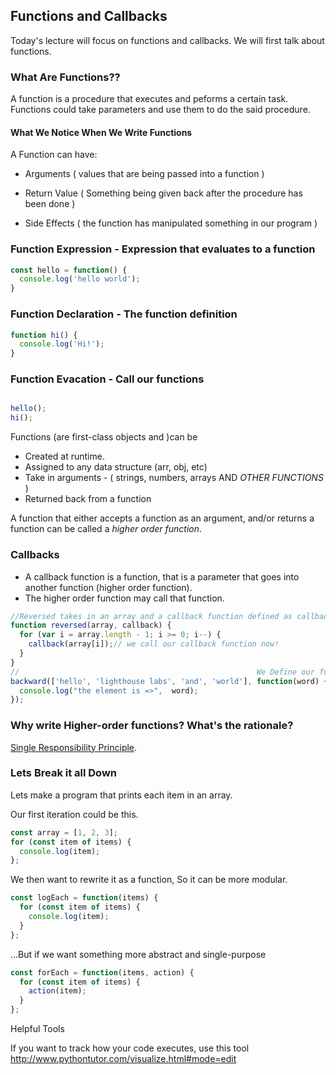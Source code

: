   ## Functions and Callbacks

Today's lecture will focus on functions and callbacks. We will first talk about functions.

### What Are Functions??

A function is a procedure that executes and peforms a certain task. Functions could take parameters and use them to do
the said procedure.

#### What We Notice When We Write Functions

A Function can have:

- Arguments    ( values that are being passed into a function )

- Return Value ( Something being given back after the procedure has been done )

- Side Effects ( the function has manipulated something in our program )

### Function Expression - Expression that evaluates to a function

```js
const hello = function() {
  console.log('hello world');
}
```

### Function Declaration - The function definition

```js
function hi() {
  console.log('Hi!');
}
```

### Function Evacation - Call our functions

```js

hello();
hi();
```


Functions (are first-class objects and )can be


- Created at runtime.
- Assigned to any data structure (arr, obj, etc)
- Take in arguments - ( strings, numbers, arrays AND *OTHER FUNCTIONS* )
- Returned back from a function


A function that either accepts a function as an argument, and/or returns a function can be called a *higher order function*.

### Callbacks

- A callback function is a function, that is a parameter that goes into another function (higher order function).
- The higher order function may call that function.

```js
//Reversed takes in an array and a callback function defined as callback
function reversed(array, callback) {
  for (var i = array.length - 1; i >= 0; i--) {
    callback(array[i]);// we call our callback function now!
  }
}
//                                                     We Define our function right at the first parameter as an anonymous function!
backward(['hello', 'lighthouse labs', 'and', 'world'], function(word) {
  console.log("the element is =>",  word);
});
```


### Why write Higher-order functions? What's the rationale?

[Single Responsibility Principle](https://en.wikipedia.org/wiki/Single_responsibility_principle).

### Lets Break it all Down

Lets make a program that prints each item in an array.

Our first iteration could be this.

```js
const array = [1, 2, 3];
for (const item of items) {
  console.log(item);
};
```

We then want to rewrite it as a function, So it can be more modular.

```js
const logEach = function(items) {
  for (const item of items) {
    console.log(item);
  }
};

```

...But if we want something more abstract and single-purpose

```js
const forEach = function(items, action) {
  for (const item of items) {
    action(item);
  }
};
```

Helpful Tools

If you want to track how your code executes, use this tool
http://www.pythontutor.com/visualize.html#mode=edit
